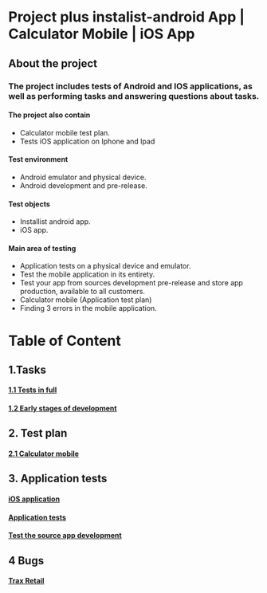 # Project plus instalist-android App  | Calculator Mobile | iOS App

## About the project

### The project includes tests of Android and IOS applications, as well as performing tasks and answering questions about tasks.


#### The project also contain
* Calculator mobile test plan.
* Tests iOS application on Iphone and Ipad

#### Test environment
* Android emulator and physical device.
* Android development and pre-release.

#### Test objects
* Installist android app. 
* iOS app.

#### Main area of testing
* Application tests on a physical device and emulator.
* Test the mobile application in its entirety.
* Test your app from sources development pre-release and store app production, available to all customers.
* Calculator mobile (Application test plan)
* Finding 3 errors in the mobile application.




# Table of Content
## 1.Tasks
#### [1.1 Tests in full](https://github.com/kubade220/Project-Plus/blob/main/Short%20Deadline.md)
#### [1.2 Early stages of development](https://github.com/kubade220/Project-Plus/blob/main/early%20stages%20of%20development.md)
## 2. Test plan
#### [2.1 Calculator mobile](https://github.com/kubade220/Project-Plus/blob/main/TestPlan.md)
## 3. Application tests
#### [iOS application](https://github.com/kubade220/Project-Plus/blob/main/iOS%20application.md)
#### [Application tests](https://github.com/kubade220/Project-Plus/blob/main/emulator%20and%20physical%20device.md)
#### [Test the source app development](https://github.com/kubade220/Project-Plus/blob/main/Test%20the%20pre-release%20and%20the%20production%2C%20available%20to%20all%20customers.md)
## 4 Bugs
#### [Trax Retail](https://docs.google.com/spreadsheets/d/e/2PACX-1vS48yrFqdCyD7xb41N_uHIIBiGCTywVigrFXOzpxvVDPJ4-nFEUu0S21r81ChYUNhPFhRpWnVvIGZLL/pubhtml)


